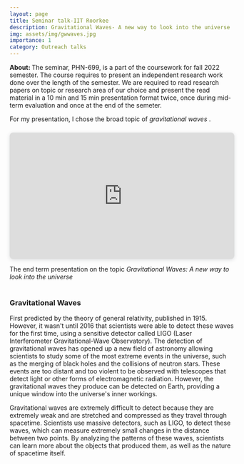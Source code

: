 ```yaml
---
layout: page
title: Seminar talk-IIT Roorkee
description: Gravitational Waves- A new way to look into the universe
img: assets/img/gwwaves.jpg
importance: 1
category: Outreach talks
---
```

<p>
    <b> About: </b> The seminar, PHN-699, is a part of the coursework for fall 2022 semester. The course requires to present an independent research work done over the length of the semester. We are required to read research papers on topic or research area of our choice and present the read material in a 10 min and 15 min presentation format twice, once during mid-term evaluation and once at the end of the semeter. </p>
    
<p>
For my presentation, I chose the broad topic of <em> gravitational waves </em>. 
</p>


<div style="position: relative; width: 100%; height: 0; padding-top: 56.2500%;
 padding-bottom: 0; box-shadow: 0 2px 8px 0 rgba(63,69,81,0.16); margin-top: 1.6em; margin-bottom: 0.9em; overflow: hidden;
 border-radius: 8px; will-change: transform;">
  <iframe loading="lazy" style="position: absolute; width: 100%; height: 100%; top: 0; left: 0; border: none; padding: 0;margin: 0"
    src="https:&#x2F;&#x2F;www.canva.com&#x2F;design&#x2F;DAFVUvNyd7s&#x2F;view?embed" allowfullscreen="allowfullscreen" allow="fullscreen">
  </iframe>
</div>
<p> The end term presentation on the topic <em> Gravitational Waves: A new way to look into the universe </em>
<br>
<br>

<h3> Gravitational Waves </h3>

<p>
    First predicted by the theory of general relativity, published in 1915. However, it wasn't until 2016 that scientists were able to detect these waves for the first time, using a sensitive detector called LIGO (Laser Interferometer Gravitational-Wave Observatory).
    The detection of gravitational waves has opened up a new field of astronomy allowing scientists to study some of the most extreme events in the universe, such as the merging of black holes and the collisions of neutron stars. These events are too distant and too violent to be observed with telescopes that detect light or other forms of electromagnetic radiation. However, the gravitational waves they produce can be detected on Earth, providing a unique window into the universe's inner workings.
</p>
<p>
    Gravitational waves are extremely difficult to detect because they are extremely weak and are stretched and compressed as they travel through spacetime. Scientists use massive detectors, such as LIGO, to detect these waves, which can measure extremely small changes in the distance between two points. By analyzing the patterns of these waves, scientists can learn more about the objects that produced them, as well as the nature of spacetime itself.



</p>